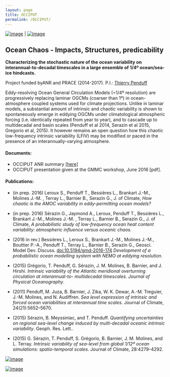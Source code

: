 ```yaml
---
layout: page
title: OCCIPUT
permalink: /OCCIPUT/
---
```


[![image]({{site.baseurl}}/img/ensemble.png)](https://stephanieleroux.github.io/research) | [![image]({{site.baseurl}}/img/hires.png)](https://stephanieleroux.github.io)


##  Ocean Chaos - Impacts, Structures, predicability
**Characterizing the stochastic nature of the ocean variability on interannual-to-decadal timescales in a large ensemble of 1/4º ocean/sea-ice hindcasts.**

Project funded byANR  and PRACE  (2014-2017). P.I.: [Thierry Penduff](http://lgge.osug.fr/personnels/Penduff_Thierry)


Eddy-resolving Ocean General Circulation Models (~1/4º resolution) are progressively replacing laminar OGCMs  (coarser than 1º) in ocean-atmosphere  coupled systems used for climate projections.
Unlike in laminar models, a substantial amount of intrinsic and chaotic variability is shown to spontaneously emerge in eddying OGCMs under climatological atmospheric forcing (i.e. identically repeated from year to year), and to cascade up to multidecadal and basin scales (Penduff et al 2014, Serazin et al 2015, Gregorio et al, 2015). It however remains an open question how this chaotic low-frequency intrinsic variability (LFIV) may be modified or paced in the presence of  an interannually-varying atmosphere.

#### Documents:
  -  OCCIPUT ANR summary [ [here] ](http://www.agence-nationale-recherche.fr/en/anr-funded-project/?tx_lwmsuivibilan_pi2%5BCODE%5D=ANR-13-BS06-0007)
  -  OCCIPUT presentation given at the GMMC workshop, June 2016 [pdf].

#### Publications:
  - (in prep. 2016) Leroux S., Penduff T., Bessières L.,  Brankart J.-M., Molines J.-M. , Terray L., Barnier B., Serazin G., J. of Climate, *How chaotic is the AMOC variability in eddy-permitting ocean models?*
  - (in prep. 2016) Sérazin G., Jaymond A., Leroux, Penduff T., Bessières L.,  Brankart J.-M., Molines J.-M. , Terray L., Barnier B., Serazin G., J. of Climate, *A probabilistic study of low-frequency ocean heat content variability: atmospheric influence versus oceanic chaos.*

 - (2016 in rev.) Bessières L.,  Leroux S., Brankart J.-M., Molines J.-M., Bouttier P.-A., Penduff T., Terray L., Barnier B., Serazin G., Geosci. Model Dev. Discuss. [doi:10.5194/gmd-2016-174](doi:10.5194/gmd-2016-174) *Development of a probabilistic ocean modelling system with NEMO at eddying resolution.*
 - (2015) Grégorio, T. Penduff, G. Sérazin, J. M. Molines, B. Barnier, and J. Hirshi. *Intrinsic variability of the Atlantic meridional overturning circulation at interannual-to- multidecadal timescales. Journal of Physical Oceanography*.
 - (2011) Penduff, M. Juza, B. Barnier, J. Zika, W. K. Dewar, A.-M. Treguier, J.-M. Molines, and N. Audiffren. *Sea level expression of intrinsic and forced ocean variabilities at interannual time scales*. Journal of Climate, 24(21):5652–5670.
 - (2015) Sérazin, B. Meyssiniac, and T. Penduff. *Quantifying uncertainties on regional sea-level change induced by multi-decadal oceanic intrinsic variability*. Geoph. Res. Lett..
 - (2015) G. Sérazin, T. Penduff, S. Grégorio, B. Barnier, J. M. Molines, and L. Terray. *Intrinsic variability of sea-level from global 1/12º ocean simulations: spatio-temporal scales*. Journal of Climate, 28:4279–4292.
  


[![image]({{site.baseurl}}/img/occiputsponsors.png)](https://stephanieleroux.github.io/research) 


[![image]({{site.baseurl}}/img/ensemble.png)](https://stephanieleroux.github.io/research) 
